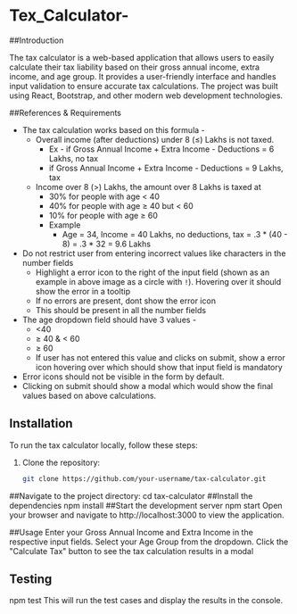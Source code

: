 # Tex_Calculator-

##Introduction

The tax calculator is a web-based application that allows users to easily calculate their tax liability based on their gross annual income, extra income, and age group. It provides a user-friendly interface and handles input validation to ensure accurate tax calculations. The project was built using React, Bootstrap, and other modern web development technologies.

##References & Requirements

- The tax calculation works based on this formula -
    - Overall income (after deductions) under 8 (≤) Lakhs is not taxed.
        - Ex - if Gross Annual Income + Extra Income - Deductions =  6 Lakhs, no tax
        - if Gross Annual Income + Extra Income - Deductions =  9 Lakhs, tax
    - Income over 8 (>) Lakhs, the amount over 8 Lakhs is taxed at
        - 30% for people with age < 40
        - 40% for people with age ≥ 40 but < 60
        - 10% for people with age ≥ 60
        - Example
            - Age = 34, Income = 40 Lakhs, no deductions, tax = .3 * (40 - 8) = .3 * 32 = 9.6 Lakhs
- Do not restrict user from entering incorrect values like characters in the number fields
    - Highlight a error icon to the right of the input field (shown as an example in above image as a circle with `!`). Hovering over it should show the error in a tooltip
    - If no errors are present, dont show the error icon
    - This should be present in all the number fields
- The age dropdown field should have 3 values -
    - <40
    - ≥ 40 & < 60
    - ≥ 60
    - If user has not entered this value and clicks on submit, show a error icon hovering over which should show that input field is mandatory
- Error icons should not be visible in the form by default.
- Clicking on submit should show a modal which would show the final values based on above calculations.

## Installation

To run the tax calculator locally, follow these steps:

1. Clone the repository:

   ```bash
   git clone https://github.com/your-username/tax-calculator.git

##Navigate to the project directory:
   cd tax-calculator
##Install the dependencies
   npm install
##Start the development server
  npm start
Open your browser and navigate to http://localhost:3000 to view the application.

##Usage
Enter your Gross Annual Income and Extra Income in the respective input fields.
Select your Age Group from the dropdown.
Click the "Calculate Tax" button to see the tax calculation results in a modal
##  Testing
npm test
This will run the test cases and display the results in the console.


